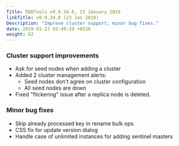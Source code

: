 ```yaml
---
Title: RDBTools v0.9.34.0, 23 January 2019
linkTitle: v0.9.34.0 (23 Jan 2019)
Description: "Improve cluster support; minor bug fixes."
date: 2019-01-23 03:49:29 +0530
weight: 62
---
```

### Cluster support improvements

- Ask for seed nodes when adding a cluster
- Added 2 cluster management alerts:
    - Seed nodes don't agree on cluster configuration
    - All seed nodes are down
- Fixed "flickering" issue after a replica node is deleted.

### Minor bug fixes

- Skip already processed key in rename bulk ops
- CSS fix for update version dialog
- Handle case of unlimited instances for adding sentinel masters
